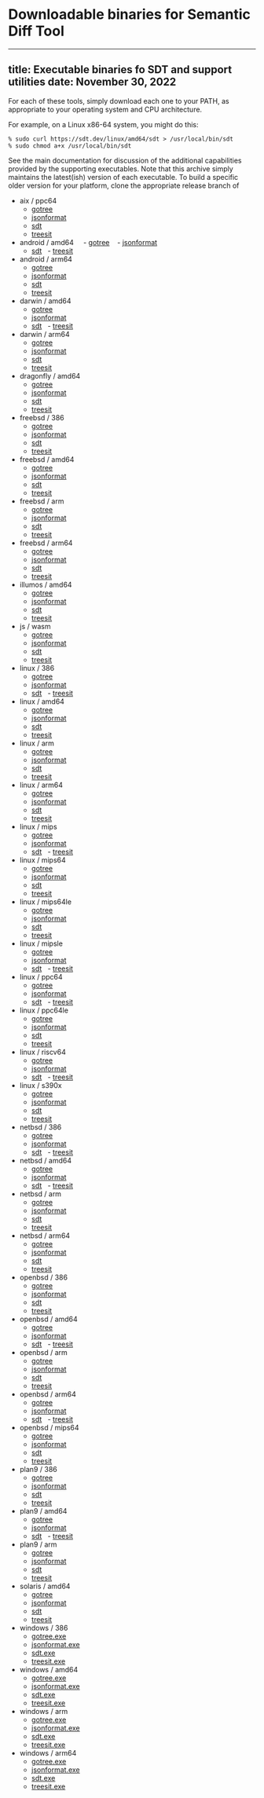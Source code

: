 # Downloadable binaries for Semantic Diff Tool

---
title: Executable binaries fo SDT and support utilities
date: November 30, 2022
---

For each of these tools, simply download each one to your PATH, as
appropriate to your operating system and CPU architecture.

For example, on a Linux x86-64 system, you might do this:

```
% sudo curl https://sdt.dev/linux/amd64/sdt > /usr/local/bin/sdt
% sudo chmod a+x /usr/local/bin/sdt
```

See the main documentation for discussion of the additional capabilities
provided by the supporting executables.  Note that this archive simply
maintains the latest(ish) version of each executable.  To build a specific
older version for your platform, clone the appropriate release branch of 

  * aix / ppc64
    - [gotree](https://github.com/atlantistechnology/sdt-artifacts/blob/main/aix/ppc64/gotree)
    - [jsonformat](https://github.com/atlantistechnology/sdt-artifacts/blob/main/aix/ppc64/jsonformat)
    - [sdt](https://github.com/atlantistechnology/sdt-artifacts/blob/main/aix/ppc64/sdt)
    - [treesit](https://github.com/atlantistechnology/sdt-artifacts/blob/main/aix/ppc64/treesit)
  * android / amd64
    - [gotree](https://github.com/atlantistechnology/sdt-artifacts/blob/main/android/amd64/gotree)
    - [jsonformat](https://github.com/atlantistechnology/sdt-artifacts/blob/main/android/amd64/jsonformat)
    - [sdt](https://github.com/atlantistechnology/sdt-artifacts/blob/main/android/amd64/sdt)
    - [treesit](https://github.com/atlantistechnology/sdt-artifacts/blob/main/android/amd64/treesit)
  * android / arm64
    - [gotree](https://github.com/atlantistechnology/sdt-artifacts/blob/main/android/arm64/gotree)
    - [jsonformat](https://github.com/atlantistechnology/sdt-artifacts/blob/main/android/arm64/jsonformat)
    - [sdt](https://github.com/atlantistechnology/sdt-artifacts/blob/main/android/arm64/sdt)
    - [treesit](https://github.com/atlantistechnology/sdt-artifacts/blob/main/android/arm64/treesit)
  * darwin / amd64
    - [gotree](https://github.com/atlantistechnology/sdt-artifacts/blob/main/darwin/amd64/gotree)
    - [jsonformat](https://github.com/atlantistechnology/sdt-artifacts/blob/main/darwin/amd64/jsonformat)
    - [sdt](https://github.com/atlantistechnology/sdt-artifacts/blob/main/darwin/amd64/sdt)
    - [treesit](https://github.com/atlantistechnology/sdt-artifacts/blob/main/darwin/amd64/treesit)
  * darwin / arm64
    - [gotree](https://github.com/atlantistechnology/sdt-artifacts/blob/main/darwin/arm64/gotree)
    - [jsonformat](https://github.com/atlantistechnology/sdt-artifacts/blob/main/darwin/arm64/jsonformat)
    - [sdt](https://github.com/atlantistechnology/sdt-artifacts/blob/main/darwin/arm64/sdt)
    - [treesit](https://github.com/atlantistechnology/sdt-artifacts/blob/main/darwin/arm64/treesit)
  * dragonfly / amd64
    - [gotree](https://github.com/atlantistechnology/sdt-artifacts/blob/main/dragonfly/amd64/gotree)
    - [jsonformat](https://github.com/atlantistechnology/sdt-artifacts/blob/main/dragonfly/amd64/jsonformat)
    - [sdt](https://github.com/atlantistechnology/sdt-artifacts/blob/main/dragonfly/amd64/sdt)
    - [treesit](https://github.com/atlantistechnology/sdt-artifacts/blob/main/dragonfly/amd64/treesit)
  * freebsd / 386
    - [gotree](https://github.com/atlantistechnology/sdt-artifacts/blob/main/freebsd/386/gotree)
    - [jsonformat](https://github.com/atlantistechnology/sdt-artifacts/blob/main/freebsd/386/jsonformat)
    - [sdt](https://github.com/atlantistechnology/sdt-artifacts/blob/main/freebsd/386/sdt)
    - [treesit](https://github.com/atlantistechnology/sdt-artifacts/blob/main/freebsd/386/treesit)
  * freebsd / amd64
    - [gotree](https://github.com/atlantistechnology/sdt-artifacts/blob/main/freebsd/amd64/gotree)
    - [jsonformat](https://github.com/atlantistechnology/sdt-artifacts/blob/main/freebsd/amd64/jsonformat)
    - [sdt](https://github.com/atlantistechnology/sdt-artifacts/blob/main/freebsd/amd64/sdt)
    - [treesit](https://github.com/atlantistechnology/sdt-artifacts/blob/main/freebsd/amd64/treesit)
  * freebsd / arm
    - [gotree](https://github.com/atlantistechnology/sdt-artifacts/blob/main/freebsd/arm/gotree)
    - [jsonformat](https://github.com/atlantistechnology/sdt-artifacts/blob/main/freebsd/arm/jsonformat)
    - [sdt](https://github.com/atlantistechnology/sdt-artifacts/blob/main/freebsd/arm/sdt)
    - [treesit](https://github.com/atlantistechnology/sdt-artifacts/blob/main/freebsd/arm/treesit)
  * freebsd / arm64
    - [gotree](https://github.com/atlantistechnology/sdt-artifacts/blob/main/freebsd/arm64/gotree)
    - [jsonformat](https://github.com/atlantistechnology/sdt-artifacts/blob/main/freebsd/arm64/jsonformat)
    - [sdt](https://github.com/atlantistechnology/sdt-artifacts/blob/main/freebsd/arm64/sdt)
    - [treesit](https://github.com/atlantistechnology/sdt-artifacts/blob/main/freebsd/arm64/treesit)
  * illumos / amd64
    - [gotree](https://github.com/atlantistechnology/sdt-artifacts/blob/main/illumos/amd64/gotree)
    - [jsonformat](https://github.com/atlantistechnology/sdt-artifacts/blob/main/illumos/amd64/jsonformat)
    - [sdt](https://github.com/atlantistechnology/sdt-artifacts/blob/main/illumos/amd64/sdt)
    - [treesit](https://github.com/atlantistechnology/sdt-artifacts/blob/main/illumos/amd64/treesit)
  * js / wasm
    - [gotree](https://github.com/atlantistechnology/sdt-artifacts/blob/main/js/wasm/gotree)
    - [jsonformat](https://github.com/atlantistechnology/sdt-artifacts/blob/main/js/wasm/jsonformat)
    - [sdt](https://github.com/atlantistechnology/sdt-artifacts/blob/main/js/wasm/sdt)
    - [treesit](https://github.com/atlantistechnology/sdt-artifacts/blob/main/js/wasm/treesit)
  * linux / 386
    - [gotree](https://github.com/atlantistechnology/sdt-artifacts/blob/main/linux/386/gotree)
    - [jsonformat](https://github.com/atlantistechnology/sdt-artifacts/blob/main/linux/386/jsonformat)
    - [sdt](https://github.com/atlantistechnology/sdt-artifacts/blob/main/linux/386/sdt)
    - [treesit](https://github.com/atlantistechnology/sdt-artifacts/blob/main/linux/386/treesit)
  * linux / amd64
    - [gotree](https://github.com/atlantistechnology/sdt-artifacts/blob/main/linux/amd64/gotree)
    - [jsonformat](https://github.com/atlantistechnology/sdt-artifacts/blob/main/linux/amd64/jsonformat)
    - [sdt](https://github.com/atlantistechnology/sdt-artifacts/blob/main/linux/amd64/sdt)
    - [treesit](https://github.com/atlantistechnology/sdt-artifacts/blob/main/linux/amd64/treesit)
  * linux / arm
    - [gotree](https://github.com/atlantistechnology/sdt-artifacts/blob/main/linux/arm/gotree)
    - [jsonformat](https://github.com/atlantistechnology/sdt-artifacts/blob/main/linux/arm/jsonformat)
    - [sdt](https://github.com/atlantistechnology/sdt-artifacts/blob/main/linux/arm/sdt)
    - [treesit](https://github.com/atlantistechnology/sdt-artifacts/blob/main/linux/arm/treesit)
  * linux / arm64
    - [gotree](https://github.com/atlantistechnology/sdt-artifacts/blob/main/linux/arm64/gotree)
    - [jsonformat](https://github.com/atlantistechnology/sdt-artifacts/blob/main/linux/arm64/jsonformat)
    - [sdt](https://github.com/atlantistechnology/sdt-artifacts/blob/main/linux/arm64/sdt)
    - [treesit](https://github.com/atlantistechnology/sdt-artifacts/blob/main/linux/arm64/treesit)
  * linux / mips
    - [gotree](https://github.com/atlantistechnology/sdt-artifacts/blob/main/linux/mips/gotree)
    - [jsonformat](https://github.com/atlantistechnology/sdt-artifacts/blob/main/linux/mips/jsonformat)
    - [sdt](https://github.com/atlantistechnology/sdt-artifacts/blob/main/linux/mips/sdt)
    - [treesit](https://github.com/atlantistechnology/sdt-artifacts/blob/main/linux/mips/treesit)
  * linux / mips64
    - [gotree](https://github.com/atlantistechnology/sdt-artifacts/blob/main/linux/mips64/gotree)
    - [jsonformat](https://github.com/atlantistechnology/sdt-artifacts/blob/main/linux/mips64/jsonformat)
    - [sdt](https://github.com/atlantistechnology/sdt-artifacts/blob/main/linux/mips64/sdt)
    - [treesit](https://github.com/atlantistechnology/sdt-artifacts/blob/main/linux/mips64/treesit)
  * linux / mips64le
    - [gotree](https://github.com/atlantistechnology/sdt-artifacts/blob/main/linux/mips64le/gotree)
    - [jsonformat](https://github.com/atlantistechnology/sdt-artifacts/blob/main/linux/mips64le/jsonformat)
    - [sdt](https://github.com/atlantistechnology/sdt-artifacts/blob/main/linux/mips64le/sdt)
    - [treesit](https://github.com/atlantistechnology/sdt-artifacts/blob/main/linux/mips64le/treesit)
  * linux / mipsle
    - [gotree](https://github.com/atlantistechnology/sdt-artifacts/blob/main/linux/mipsle/gotree)
    - [jsonformat](https://github.com/atlantistechnology/sdt-artifacts/blob/main/linux/mipsle/jsonformat)
    - [sdt](https://github.com/atlantistechnology/sdt-artifacts/blob/main/linux/mipsle/sdt)
    - [treesit](https://github.com/atlantistechnology/sdt-artifacts/blob/main/linux/mipsle/treesit)
  * linux / ppc64
    - [gotree](https://github.com/atlantistechnology/sdt-artifacts/blob/main/linux/ppc64/gotree)
    - [jsonformat](https://github.com/atlantistechnology/sdt-artifacts/blob/main/linux/ppc64/jsonformat)
    - [sdt](https://github.com/atlantistechnology/sdt-artifacts/blob/main/linux/ppc64/sdt)
    - [treesit](https://github.com/atlantistechnology/sdt-artifacts/blob/main/linux/ppc64/treesit)
  * linux / ppc64le
    - [gotree](https://github.com/atlantistechnology/sdt-artifacts/blob/main/linux/ppc64le/gotree)
    - [jsonformat](https://github.com/atlantistechnology/sdt-artifacts/blob/main/linux/ppc64le/jsonformat)
    - [sdt](https://github.com/atlantistechnology/sdt-artifacts/blob/main/linux/ppc64le/sdt)
    - [treesit](https://github.com/atlantistechnology/sdt-artifacts/blob/main/linux/ppc64le/treesit)
  * linux / riscv64
    - [gotree](https://github.com/atlantistechnology/sdt-artifacts/blob/main/linux/riscv64/gotree)
    - [jsonformat](https://github.com/atlantistechnology/sdt-artifacts/blob/main/linux/riscv64/jsonformat)
    - [sdt](https://github.com/atlantistechnology/sdt-artifacts/blob/main/linux/riscv64/sdt)
    - [treesit](https://github.com/atlantistechnology/sdt-artifacts/blob/main/linux/riscv64/treesit)
  * linux / s390x
    - [gotree](https://github.com/atlantistechnology/sdt-artifacts/blob/main/linux/s390x/gotree)
    - [jsonformat](https://github.com/atlantistechnology/sdt-artifacts/blob/main/linux/s390x/jsonformat)
    - [sdt](https://github.com/atlantistechnology/sdt-artifacts/blob/main/linux/s390x/sdt)
    - [treesit](https://github.com/atlantistechnology/sdt-artifacts/blob/main/linux/s390x/treesit)
  * netbsd / 386
    - [gotree](https://github.com/atlantistechnology/sdt-artifacts/blob/main/netbsd/386/gotree)
    - [jsonformat](https://github.com/atlantistechnology/sdt-artifacts/blob/main/netbsd/386/jsonformat)
    - [sdt](https://github.com/atlantistechnology/sdt-artifacts/blob/main/netbsd/386/sdt)
    - [treesit](https://github.com/atlantistechnology/sdt-artifacts/blob/main/netbsd/386/treesit)
  * netbsd / amd64
    - [gotree](https://github.com/atlantistechnology/sdt-artifacts/blob/main/netbsd/amd64/gotree)
    - [jsonformat](https://github.com/atlantistechnology/sdt-artifacts/blob/main/netbsd/amd64/jsonformat)
    - [sdt](https://github.com/atlantistechnology/sdt-artifacts/blob/main/netbsd/amd64/sdt)
    - [treesit](https://github.com/atlantistechnology/sdt-artifacts/blob/main/netbsd/amd64/treesit)
  * netbsd / arm
    - [gotree](https://github.com/atlantistechnology/sdt-artifacts/blob/main/netbsd/arm/gotree)
    - [jsonformat](https://github.com/atlantistechnology/sdt-artifacts/blob/main/netbsd/arm/jsonformat)
    - [sdt](https://github.com/atlantistechnology/sdt-artifacts/blob/main/netbsd/arm/sdt)
    - [treesit](https://github.com/atlantistechnology/sdt-artifacts/blob/main/netbsd/arm/treesit)
  * netbsd / arm64
    - [gotree](https://github.com/atlantistechnology/sdt-artifacts/blob/main/netbsd/arm64/gotree)
    - [jsonformat](https://github.com/atlantistechnology/sdt-artifacts/blob/main/netbsd/arm64/jsonformat)
    - [sdt](https://github.com/atlantistechnology/sdt-artifacts/blob/main/netbsd/arm64/sdt)
    - [treesit](https://github.com/atlantistechnology/sdt-artifacts/blob/main/netbsd/arm64/treesit)
  * openbsd / 386
    - [gotree](https://github.com/atlantistechnology/sdt-artifacts/blob/main/openbsd/386/gotree)
    - [jsonformat](https://github.com/atlantistechnology/sdt-artifacts/blob/main/openbsd/386/jsonformat)
    - [sdt](https://github.com/atlantistechnology/sdt-artifacts/blob/main/openbsd/386/sdt)
    - [treesit](https://github.com/atlantistechnology/sdt-artifacts/blob/main/openbsd/386/treesit)
  * openbsd / amd64
    - [gotree](https://github.com/atlantistechnology/sdt-artifacts/blob/main/openbsd/amd64/gotree)
    - [jsonformat](https://github.com/atlantistechnology/sdt-artifacts/blob/main/openbsd/amd64/jsonformat)
    - [sdt](https://github.com/atlantistechnology/sdt-artifacts/blob/main/openbsd/amd64/sdt)
    - [treesit](https://github.com/atlantistechnology/sdt-artifacts/blob/main/openbsd/amd64/treesit)
  * openbsd / arm
    - [gotree](https://github.com/atlantistechnology/sdt-artifacts/blob/main/openbsd/arm/gotree)
    - [jsonformat](https://github.com/atlantistechnology/sdt-artifacts/blob/main/openbsd/arm/jsonformat)
    - [sdt](https://github.com/atlantistechnology/sdt-artifacts/blob/main/openbsd/arm/sdt)
    - [treesit](https://github.com/atlantistechnology/sdt-artifacts/blob/main/openbsd/arm/treesit)
  * openbsd / arm64
    - [gotree](https://github.com/atlantistechnology/sdt-artifacts/blob/main/openbsd/arm64/gotree)
    - [jsonformat](https://github.com/atlantistechnology/sdt-artifacts/blob/main/openbsd/arm64/jsonformat)
    - [sdt](https://github.com/atlantistechnology/sdt-artifacts/blob/main/openbsd/arm64/sdt)
    - [treesit](https://github.com/atlantistechnology/sdt-artifacts/blob/main/openbsd/arm64/treesit)
  * openbsd / mips64
    - [gotree](https://github.com/atlantistechnology/sdt-artifacts/blob/main/openbsd/mips64/gotree)
    - [jsonformat](https://github.com/atlantistechnology/sdt-artifacts/blob/main/openbsd/mips64/jsonformat)
    - [sdt](https://github.com/atlantistechnology/sdt-artifacts/blob/main/openbsd/mips64/sdt)
    - [treesit](https://github.com/atlantistechnology/sdt-artifacts/blob/main/openbsd/mips64/treesit)
  * plan9 / 386
    - [gotree](https://github.com/atlantistechnology/sdt-artifacts/blob/main/plan9/386/gotree)
    - [jsonformat](https://github.com/atlantistechnology/sdt-artifacts/blob/main/plan9/386/jsonformat)
    - [sdt](https://github.com/atlantistechnology/sdt-artifacts/blob/main/plan9/386/sdt)
    - [treesit](https://github.com/atlantistechnology/sdt-artifacts/blob/main/plan9/386/treesit)
  * plan9 / amd64
    - [gotree](https://github.com/atlantistechnology/sdt-artifacts/blob/main/plan9/amd64/gotree)
    - [jsonformat](https://github.com/atlantistechnology/sdt-artifacts/blob/main/plan9/amd64/jsonformat)
    - [sdt](https://github.com/atlantistechnology/sdt-artifacts/blob/main/plan9/amd64/sdt)
    - [treesit](https://github.com/atlantistechnology/sdt-artifacts/blob/main/plan9/amd64/treesit)
  * plan9 / arm
    - [gotree](https://github.com/atlantistechnology/sdt-artifacts/blob/main/plan9/arm/gotree)
    - [jsonformat](https://github.com/atlantistechnology/sdt-artifacts/blob/main/plan9/arm/jsonformat)
    - [sdt](https://github.com/atlantistechnology/sdt-artifacts/blob/main/plan9/arm/sdt)
    - [treesit](https://github.com/atlantistechnology/sdt-artifacts/blob/main/plan9/arm/treesit)
  * solaris / amd64
    - [gotree](https://github.com/atlantistechnology/sdt-artifacts/blob/main/solaris/amd64/gotree)
    - [jsonformat](https://github.com/atlantistechnology/sdt-artifacts/blob/main/solaris/amd64/jsonformat)
    - [sdt](https://github.com/atlantistechnology/sdt-artifacts/blob/main/solaris/amd64/sdt)
    - [treesit](https://github.com/atlantistechnology/sdt-artifacts/blob/main/solaris/amd64/treesit)
  * windows / 386
    - [gotree.exe](https:github.com/atlantistechnology/sdt-artifacts/blob/main/windows/386/gotree.exe)
    - [jsonformat.exe](https:github.com/atlantistechnology/sdt-artifacts/blob/main/windows/386/jsonformat.exe)
    - [sdt.exe](https:github.com/atlantistechnology/sdt-artifacts/blob/main/windows/386/sdt.exe)
    - [treesit.exe](https:github.com/atlantistechnology/sdt-artifacts/blob/main/windows/386/treesit.exe)
  * windows / amd64
    - [gotree.exe](https:github.com/atlantistechnology/sdt-artifacts/blob/main/windows/amd64/gotree.exe)
    - [jsonformat.exe](https:github.com/atlantistechnology/sdt-artifacts/blob/main/windows/amd64/jsonformat.exe)
    - [sdt.exe](https:github.com/atlantistechnology/sdt-artifacts/blob/main/windows/amd64/sdt.exe)
    - [treesit.exe](https:github.com/atlantistechnology/sdt-artifacts/blob/main/windows/amd64/treesit.exe)
  * windows / arm
    - [gotree.exe](https:github.com/atlantistechnology/sdt-artifacts/blob/main/windows/arm/gotree.exe)
    - [jsonformat.exe](https:github.com/atlantistechnology/sdt-artifacts/blob/main/windows/arm/jsonformat.exe)
    - [sdt.exe](https:github.com/atlantistechnology/sdt-artifacts/blob/main/windows/arm/sdt.exe)
    - [treesit.exe](https:github.com/atlantistechnology/sdt-artifacts/blob/main/windows/arm/treesit.exe)
  * windows / arm64
    - [gotree.exe](https:github.com/atlantistechnology/sdt-artifacts/blob/main/windows/arm64/gotree.exe)
    - [jsonformat.exe](https:github.com/atlantistechnology/sdt-artifacts/blob/main/windows/arm64/jsonformat.exe)
    - [sdt.exe](https:github.com/atlantistechnology/sdt-artifacts/blob/main/windows/arm64/sdt.exe)
    - [treesit.exe](https:github.com/atlantistechnology/sdt-artifacts/blob/main/windows/arm64/treesit.exe)
